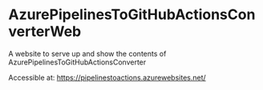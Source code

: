 # AzurePipelinesToGitHubActionsConverterWeb
A website to serve up and show the contents of AzurePipelinesToGitHubActionsConverter

Accessible at: https://pipelinestoactions.azurewebsites.net/
